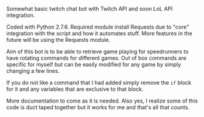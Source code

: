Somewhat basic twitch chat bot with Twitch API and soon LoL API integration.

Coded with Python 2.7.6.  Required module install Requests due to "core" integration with the script and how it automates stuff.  More features in the future will be using the Requests module.

Aim of this bot is to be able to retrieve game playing for speedrunners to have rotating commands for different games.  Out of box commands are specific for myself but can be easily modified for any game by simply changing a few lines.

If you do not like a command that I had added simply remove the `if` block for it and any variables that are exclusive to that block.

More documentation to come as it is needed.  Also yes, I realize some of this code is duct taped together but it works for me and that's all that counts.